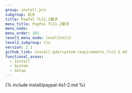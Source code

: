```yaml
---
group: install_pre
subgroup: 起步
title: PayPal TLS1.2要求
menu_title: PayPal TLS1.2要求
menu_node:
menu_order: 101
level3_menu_node: level3child
level3_subgroup: tls
version: 2.1
github_link: install-gde/system-requirements_tls1-2.md
functional_areas:
  - Install
  - System
  - Setup
---
```


{% include install/paypal-tls1-2.md %}






